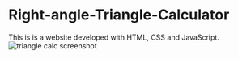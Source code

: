 # Right-angle-Triangle-Calculator
This is is a website developed with HTML, CSS and JavaScript.
![triangle calc screenshot](https://user-images.githubusercontent.com/78867434/184226541-9bb70660-aea5-4e8c-878b-a2b7046d8aba.png)
